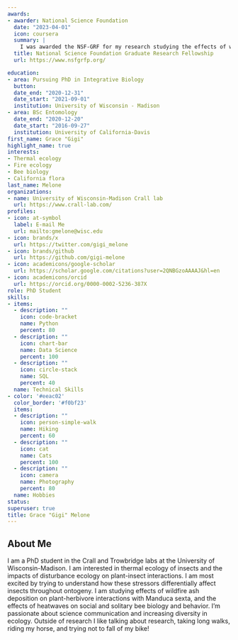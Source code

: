```yaml
---
awards:
- awarder: National Science Foundation
  date: "2023-04-01"
  icon: coursera
  summary: |
    I was awarded the NSF-GRF for my research studying the effects of wildfire      ash deposition on plant-pollinator interactions.
  title: National Science Foundation Graduate Research Fellowship 
  url: https://www.nsfgrfp.org/ 

education:
- area: Pursuing PhD in Integrative Biology
  button:
  date_end: "2020-12-31"
  date_start: "2021-09-01"
  institution: University of Wisconsin - Madison
- area: BSc Entomology
  date_end: "2020-12-20"
  date_start: "2016-09-27"
  institution: University of California-Davis
first_name: Grace "Gigi"
highlight_name: true
interests:
- Thermal ecology
- Fire ecology
- Bee biology
- California flora 
last_name: Melone
organizations:
- name: University of Wisconsin-Madison Crall lab
  url: https://www.crall-lab.com/ 
profiles:
- icon: at-symbol
  label: E-mail Me
  url: mailto:gmelone@wisc.edu
- icon: brands/x
  url: https://twitter.com/gigi_melone
- icon: brands/github
  url: https://github.com/gigi-melone
- icon: academicons/google-scholar
  url: https://scholar.google.com/citations?user=2QNBGzoAAAAJ&hl=en
- icon: academicons/orcid
  url: https://orcid.org/0000-0002-5236-387X
role: PhD Student
skills:
- items:
  - description: ""
    icon: code-bracket
    name: Python
    percent: 80
  - description: ""
    icon: chart-bar
    name: Data Science
    percent: 100
  - description: ""
    icon: circle-stack
    name: SQL
    percent: 40
  name: Technical Skills
- color: '#eeac02'
  color_border: '#f0bf23'
  items:
  - description: ""
    icon: person-simple-walk
    name: Hiking
    percent: 60
  - description: ""
    icon: cat
    name: Cats
    percent: 100
  - description: ""
    icon: camera
    name: Photography
    percent: 80
  name: Hobbies
status:
superuser: true
title: Grace "Gigi" Melone
---
```


## About Me

I am a PhD student in the Crall and Trowbridge labs at the University of Wisconsin-Madison. I am interested in thermal ecology of insects and the impacts of disturbance ecology on plant-insect interactions. I am most excited by trying to understand how these stressors differentially affect insects throughout ontogeny. I am studying effects of wildfire ash deposition on plant-herbivore interactions with Manduca sexta, and the effects of heatwaves on social and solitary bee biology and behavior. I’m passionate about science communication and increasing diversity in ecology. Outside of research I like  talking about research, taking long walks, riding my horse, and trying not to fall of my bike!
